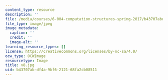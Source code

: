 ```yaml
---
content_type: resource
description: ''
file: /media/courses/6-004-computation-structures-spring-2017/b43707abdf4a9bf6212168fa2cb08511_v8.jpg
file_type: image/jpeg
image_metadata:
  caption: ''
  credit: ''
  image-alt: ''
learning_resource_types: []
license: https://creativecommons.org/licenses/by-nc-sa/4.0/
ocw_type: OCWImage
resourcetype: Image
title: v8.jpg
uid: b43707ab-df4a-9bf6-2121-68fa2cb08511
---
```

